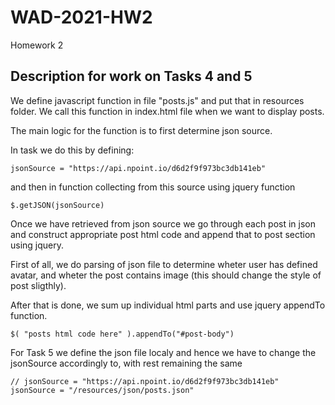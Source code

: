 # WAD-2021-HW2
Homework 2


## Description for work on Tasks 4 and 5
We define javascript function in file "posts.js" and put that in resources folder.
We call this function in index.html file when we want to display posts. 

The main logic for the function is to first determine json source.

In task we do this by defining:

    jsonSource = "https://api.npoint.io/d6d2f9f973bc3db141eb"

and then in function collecting from this source using jquery function 

    $.getJSON(jsonSource)

Once we have retrieved from json source we go through each post in json and construct appropriate post html code and append that to post section using jquery.

First of all, we do parsing of json file to determine wheter user has defined avatar, and wheter the post contains image (this should change the style of post sligthly).

After that is done, we sum up individual html parts and use jquery appendTo function.

    $( "posts html code here" ).appendTo("#post-body")

For Task 5 we define the json file localy and hence we have to change the jsonSource accordingly to, with rest remaining the same

    // jsonSource = "https://api.npoint.io/d6d2f9f973bc3db141eb"
    jsonSource = "/resources/json/posts.json"
